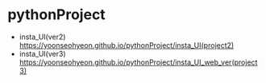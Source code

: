 # pythonProject
- insta_UI(ver2)
https://yoonseohyeon.github.io/pythonProject/insta_UI(project2)
- insta_UI(ver3)
https://yoonseohyeon.github.io/pythonProject/insta_UI_web_ver(project3)

